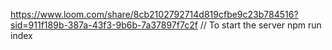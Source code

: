 https://www.loom.com/share/8cb2102792714d819cfbe9c23b784516?sid=911f189b-387a-43f3-9b6b-7a37897f7c2f
// To start the server
npm run index
